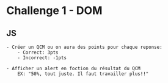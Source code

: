 # Challenge 1 - DOM
## JS
    - Créer un QCM ou on aura des points pour chaque reponse:
        - Correct: 3pts
        - Incorrect: -1pts

    - Afficher un alert en foction du résultat du QCM
        EX: "50%, tout juste. Il faut travailler plus!!"